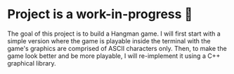# Project is a work-in-progress 🔨

The goal of this project is to build a Hangman game. I will first start with a simple version where the game is playable inside the terminal with the game's graphics are comprised of ASCII characters only. Then, to make the game look better and be more playable, I will re-implement it using a C++ graphical library.  <br/>

